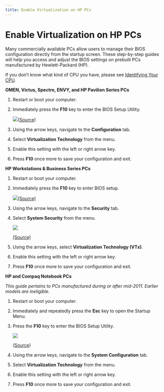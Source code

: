 ```yaml
---
title: Enable Virtualization on HP PCs
---
```


# Enable Virtualization on HP PCs

Many commercially available PCs allow users to manage their BIOS configuration directly from the startup screen. These step-by-step guides will help you access and adjust the BIOS settings on prebuilt PCs manufactured by Hewlett-Packard (HP).

If you don’t know what kind of CPU you have, please see [Identifying Your CPU](https://support.salad.com/article/274-identifying-your-cpu).

**OMEN, Victus, Spectre, ENVY, and HP Pavilion Series PCs**

1. Restart or boot your computer.
2. Immediately press the **F10** key to enter the BIOS Setup Utility.
   
   ![](https://s3.amazonaws.com/helpscout.net/docs/assets/615b47bfca9e0011a4434693/images/63517968927a2c1634dfc41a/file-e0nou4EkOH.png)([Source](https://support.hp.com/us-en/document/ish_5637142-5637191-16))
3. Using the arrow keys, navigate to the **Configuration** tab.
4. Select **Virtualization Technology** from the menu.
5. Enable this setting with the left or right arrow key.
6. Press **F10** once more to save your configuration and exit.

**HP Workstations &amp; Business Series PCs**

1. Restart or boot your computer.
2. Immediately press the **F10** key to enter BIOS setup.
   
   ![](https://s3.amazonaws.com/helpscout.net/docs/assets/615b47bfca9e0011a4434693/images/63517a57927a2c1634dfc424/file-jzyOlbsN9n.png)[(Source)](https://support.hp.com/us-en/document/ish_5637142-5637191-16)
3. Using the arrow keys, navigate to the **Security** tab.
4. Select **System Security** from the menu.
   
   ![](https://s3.amazonaws.com/helpscout.net/docs/assets/615b47bfca9e0011a4434693/images/63517a78927a2c1634dfc427/file-UdHPmJnlib.png)
   
   [(Source)](https://support.hp.com/us-en/document/ish_5637142-5637191-16)
5. Using the arrow keys, select **Virtualization Technology (VTx)**.
6. Enable this setting with the left or right arrow key.
7. Press **F10** once more to save your configuration and exit.

**HP and Compaq Notebook PCs**

*This guide pertains to PCs manufactured during or after mid-2011. Earlier models are ineligible.*

1. Restart or boot your computer.
2. Immediately and repeatedly press the **Esc** key to open the Startup Menu.
3. Press the **F10** key to enter the BIOS Setup Utility.
   
   ![](https://s3.amazonaws.com/helpscout.net/docs/assets/615b47bfca9e0011a4434693/images/63517b07927a2c1634dfc431/file-aaaxwoipRs.png)
   
   ([Source](https://support.hp.com/ca-en/document/c00034791))
4. Using the arrow keys, navigate to the **System Configuration** tab.
5. Select **Virtualization Technology** from the menu.
6. Enable this setting with the left or right arrow key.
7. Press **F10** once more to save your configuration and exit.
